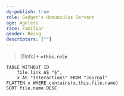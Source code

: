 ```yaml
---
dg-publish: true
role: Gadget's Homunculus Servant
age: Ageless
race: Familiar
gender: Being
descriptors: [""]
---
```


> [!info]+
> **`=this.role`**

```dataview
TABLE WITHOUT ID
	file.link AS "§", 
	x AS "Interactions" FROM "Journal"
FLATTEN x WHERE contains(x,this.file.name) 
SORT file.name DESC
```



